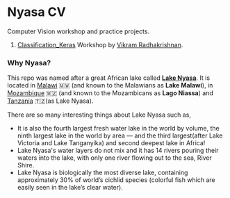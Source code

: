 # Nyasa CV

Computer Vision workshop and practice projects.

1. [Classification_Keras](https://github.com/ChidinmaKO/Nyasa-CV/blob/master/Classification_Keras.ipynb) Workshop by [Vikram Radhakrishnan](https://github.com/VikramRadhakrishnan).




### Why Nyasa?
This repo was named after a great African lake called <b>[Lake Nyasa](https://en.wikipedia.org/wiki/Lake_Malawi)</b>. It is located in [Malawi](https://en.wikipedia.org/wiki/Malawi) 🇲🇼 (and known to the Malawians as <b>Lake Malawi</b>), in [Mozambique](https://en.wikipedia.org/wiki/Mozambique) 🇲🇿 (and known to the Mozambicans as <b>Lago Niassa</b>) and [Tanzania](https://en.wikipedia.org/wiki/Tanzania) 🇹🇿(as Lake Nyasa).

There are so many interesting things about Lake Nyasa such as, 
- It is also the fourth largest fresh water lake in the world by volume, the ninth largest lake in the world by area — and the third largest(after Lake Victoria and Lake Tanganyika) and second deepest lake in Africa! 
- Lake Nyasa's water layers do not mix and it has 14 rivers pouring their waters into the lake, with only one river flowing out to the sea, River Shire.
- Lake Nyasa is biologically the most diverse lake, containing approximately 30% of world’s cichlid species (colorful fish which are easily seen in the lake’s clear water).